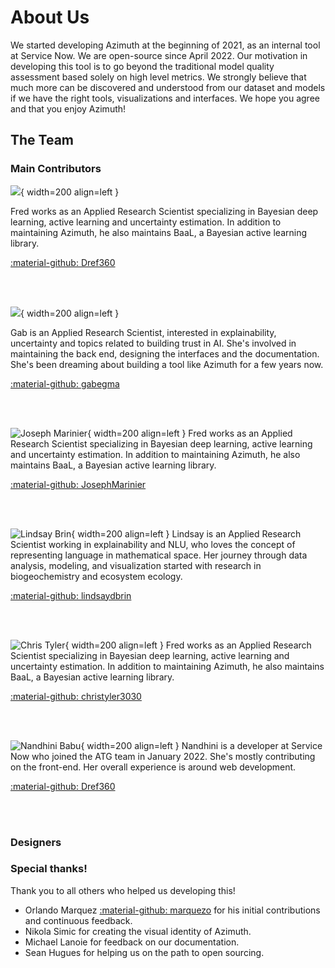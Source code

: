 # About Us

We started developing Azimuth at the beginning of 2021, as an internal tool at Service Now. We are
open-source since April 2022. Our motivation in developing this tool is to go beyond the traditional
model quality assessment based solely on high level metrics. We strongly believe that much more can
be discovered and understood from our dataset and models if we have the right tools, visualizations
and interfaces. We hope you agree and that you enjoy Azimuth!

## The Team

### Main Contributors

![](_static/images/development/team/fred.png){ width=200 align=left }

Fred works as an Applied Research Scientist specializing in Bayesian deep learning, active learning
and uncertainty estimation. In addition to maintaining Azimuth, he also maintains BaaL, a Bayesian
active learning library.

[:material-github: Dref360](https://github.com/Dref360)

<br>
<br>

![](_static/images/development/team/gab.jpg){ width=200 align=left }

Gab is an Applied Research Scientist, interested in explainability, uncertainty and topics related
to building trust in AI. She's involved in maintaining the back end, designing the interfaces and
the documentation. She's been dreaming about building a tool like Azimuth for a few years now.

[:material-github: gabegma](https://github.com/gabegma)

<br>
<br>

![Joseph Marinier](_static/images/development/team/joseph.png){ width=200 align=left } Fred works as
an Applied Research Scientist specializing in Bayesian deep learning, active learning and
uncertainty estimation. In addition to maintaining Azimuth, he also maintains BaaL, a Bayesian
active learning library.

[:material-github: JosephMarinier](https://github.com/JosephMarinier)

<br>
<br>

![Lindsay Brin](_static/images/development/team/lindsay.jpeg){ width=200 align=left } Lindsay is an
Applied Research Scientist working in explainability and NLU, who loves the concept of representing
language in mathematical space. Her journey through data analysis, modeling, and visualization
started with research in biogeochemistry and ecosystem ecology.

[:material-github: lindsaydbrin](https://github.com/lindsaydbrin)

<br>
<br>

![Chris Tyler](_static/images/development/team/fred.png){ width=200 align=left } Fred works as an
Applied Research Scientist specializing in Bayesian deep learning, active learning and uncertainty
estimation. In addition to maintaining Azimuth, he also maintains BaaL, a Bayesian active learning
library.

[:material-github: christyler3030](https://github.com/christyler3030)

<br>
<br>

![Nandhini Babu](_static/images/development/team/nandhini.png){ width=200 align=left } Nandhini is a
developer at Service Now who joined the ATG team in January 2022. She's mostly contributing on the
front-end. Her overall experience is around web development.

[:material-github: Dref360](https://github.com/Dref360)

<br>
<br>

### Designers

### Special thanks!

Thank you to all others who helped us developing this!

* Orlando Marquez [:material-github: marquezo](https://github.com/marquezo) for his initial
  contributions and continuous feedback.
* Nikola Simic for creating the visual identity of Azimuth.
* Michael Lanoie for feedback on our documentation.
* Sean Hugues for helping us on the path to open sourcing.
